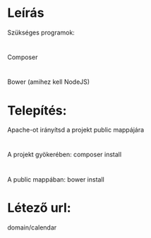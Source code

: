 # Leírás #

Szükséges programok:
# #
Composer
# #
Bower (amihez kell NodeJS)
# #
# Telepítés: #
Apache-ot irányítsd a projekt public mappájára
# #
A projekt gyökerében: composer install
# #
A public mappában: bower install
# #
# Létező url: #
domain/calendar
